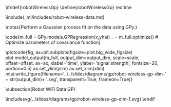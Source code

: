 \ifndef{robotWirelessGp}
\define{robotWirelessGp}
\editme

\include{_ml/includes/robot-wireless-data.md}

\notes{Perform a Gaussian process fit on the data using GPy.}

\code{m_full = GPy.models.GPRegression(x,yhat)
_ = m_full.optimize() # Optimize parameters of covariance function}

\plotcode{fig, ax=plt.subplots(figsize=plot.big_wide_figsize)
plot.model_output(m_full, output_dim=output_dim, scale=scale, offset=offset, ax=ax, 
                  xlabel='time', ylabel='signal strength', fontsize=20, portion=0.5)
ax.set_ylim(ylim)
ax.set_xlim(xlim)
mlai.write_figure(filename='../../slides/diagrams/gp/robot-wireless-gp-dim-' + str(output_dim)+ '.svg', 
            transparent=True, frameon=True)}

\subsection{Robot WiFi Data GP}

\includesvg{../slides/diagrams/gp/robot-wireless-gp-dim-1.svg}
\endif

